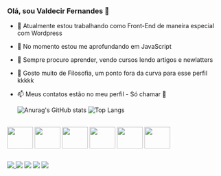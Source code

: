 ### Olá, sou Valdecir Fernandes 👋


- 🔭 Atualmente estou trabalhando como Front-End de maneira especial com Wordpress
- 🌱 No momento estou me aprofundando em JavaScript
- 🤔 Sempre procuro aprender, vendo cursos lendo artigos e newlatters
- 💬 Gosto muito de Filosofia, um ponto fora da curva para esse perfil kkkkk
- 📫 Meus contatos estão no meu perfil - Só chamar 🖖

  ![Anurag's GitHub stats](https://github-readme-stats.vercel.app/api?username=dicir&show_icons=true&theme=radical)
  ![Top Langs](https://github-readme-stats.vercel.app/api/top-langs/?username=dicir&theme=radical)

<div style="display: inline-block;"><br>
  <img align="center" height="50" width="60" src="https://cdn.jsdelivr.net/gh/devicons/devicon/icons/html5/html5-original-wordmark.svg" />
  <img align="center" height="50" width="60" src="https://cdn.jsdelivr.net/gh/devicons/devicon/icons/css3/css3-original-wordmark.svg" />
  <img align="center" height="50" width="60" src="https://cdn.jsdelivr.net/gh/devicons/devicon/icons/javascript/javascript-original.svg" />
  <img align="center" height="50" width="60" src="https://cdn.jsdelivr.net/gh/devicons/devicon/icons/php/php-original.svg" />
  <img align="center" height="50" width="60" src="https://cdn.jsdelivr.net/gh/devicons/devicon/icons/wordpress/wordpress-original.svg" />
  <img align="center" height="50" width="60" src="https://cdn.jsdelivr.net/gh/devicons/devicon/icons/python/python-original-wordmark.svg" />
</div>

##

<div>
  <a href="https://www.linkedin.com/in/valdecir-filho/"> <img src="https://img.shields.io/badge/LinkedIn-0077B5?style=for-the-badge&logo=linkedin&logoColor=white" /> </a>
  <a href="https://www.facebook.com/profile.php?id=100090339451739"><img src="https://img.shields.io/badge/Facebook-1877F2?style=for-the-badge&logo=facebook&logoColor=white" /></a>
  <img src="https://img.shields.io/badge/Messenger-00B2FF?style=for-the-badge&logo=messenger&logoColor=white" />
  <a href="https://www.instagram.com/host4f/"><img src="https://img.shields.io/badge/Instagram-E4405F?style=for-the-badge&logo=instagram&logoColor=white" /></a>
  <a href="https://linktr.ee/4fhost"><img src="https://img.shields.io/badge/linktree-39E09B?style=for-the-badge&logo=linktree&logoColor=white" /></a>
</div>
